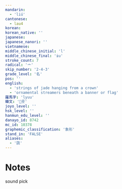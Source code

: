 ```yaml
---
mandarin:
  - 'liú'
cantonese:
  - lau4
korean:
korean_native: ''
japanese:
japanese_nanori: ''
vietnamese:
middle_chinese_initial: 'l'
middle_chinese_final: 'ɨu'
stroke_count: 7
radical: '亠'
skip_number: '2-4-3'
grade_level: '名'
pos: ''
english:
  - 'strings of jade hanging from a crown'
  - 'ornamental streamers beneath a banner or flag'
羅馬字: 'lyuu'
韓文: '륫'
joyo_level: ''
hsk_level: ''
hanmun_edu_level: ''
danayo_id: 8742
mc_id: 10378
graphemic_classification: '象形'
stand_in: 'FALSE'
aliases:
  - '旒'
---
```


# Notes
sound pick
